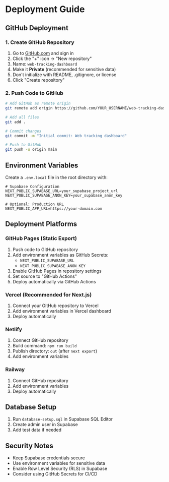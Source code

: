 # Deployment Guide

## GitHub Deployment

### 1. Create GitHub Repository
1. Go to [GitHub.com](https://github.com) and sign in
2. Click the "+" icon → "New repository"
3. Name: `web-tracking-dashboard`
4. Make it **Private** (recommended for sensitive data)
5. Don't initialize with README, .gitignore, or license
6. Click "Create repository"

### 2. Push Code to GitHub
```bash
# Add GitHub as remote origin
git remote add origin https://github.com/YOUR_USERNAME/web-tracking-dashboard.git

# Add all files
git add .

# Commit changes
git commit -m "Initial commit: Web tracking dashboard"

# Push to GitHub
git push -u origin main
```

## Environment Variables

Create a `.env.local` file in the root directory with:

```env
# Supabase Configuration
NEXT_PUBLIC_SUPABASE_URL=your_supabase_project_url
NEXT_PUBLIC_SUPABASE_ANON_KEY=your_supabase_anon_key

# Optional: Production URL
NEXT_PUBLIC_APP_URL=https://your-domain.com
```

## Deployment Platforms

### GitHub Pages (Static Export)
1. Push code to GitHub repository
2. Add environment variables as GitHub Secrets:
   - `NEXT_PUBLIC_SUPABASE_URL`
   - `NEXT_PUBLIC_SUPABASE_ANON_KEY`
3. Enable GitHub Pages in repository settings
4. Set source to "GitHub Actions"
5. Deploy automatically via GitHub Actions

### Vercel (Recommended for Next.js)
1. Connect your GitHub repository to Vercel
2. Add environment variables in Vercel dashboard
3. Deploy automatically

### Netlify
1. Connect GitHub repository
2. Build command: `npm run build`
3. Publish directory: `out` (after `next export`)
4. Add environment variables

### Railway
1. Connect GitHub repository
2. Add environment variables
3. Deploy automatically

## Database Setup
1. Run `database-setup.sql` in Supabase SQL Editor
2. Create admin user in Supabase
3. Add test data if needed

## Security Notes
- Keep Supabase credentials secure
- Use environment variables for sensitive data
- Enable Row Level Security (RLS) in Supabase
- Consider using GitHub Secrets for CI/CD
